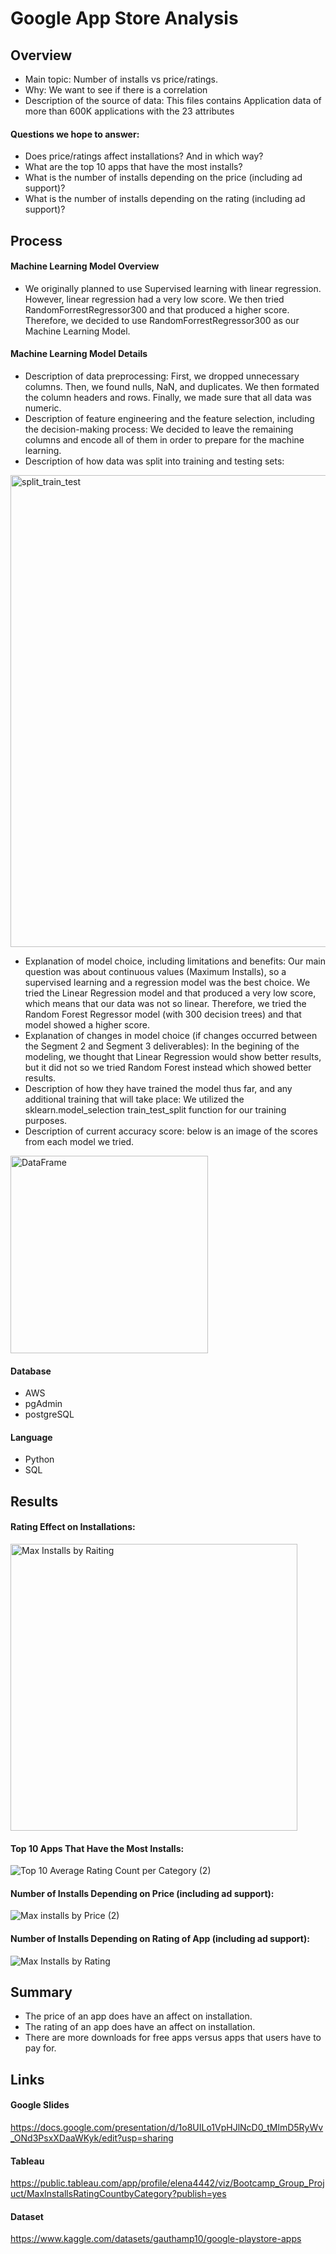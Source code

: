 # Google App Store Analysis

## Overview  
- Main topic: Number of installs vs price/ratings.
- Why: We want to see if there is a correlation 
- Description of the source of data: This files contains Application data of more than 600K applications with the 23 attributes

#### Questions we hope to answer: 
- Does price/ratings affect installations? And in which way?
- What are the top 10 apps that have the most installs?
- What is the number of installs depending on the price (including ad support)?
- What is the number of installs depending on the rating (including ad support)?


## Process

#### Machine Learning Model Overview
- We originally planned to use Supervised learning with linear regression. However, linear regression had a very low score. We then tried RandomForrestRegressor300 and that produced a higher score. Therefore, we decided to use RandomForrestRegressor300 as our Machine Learning Model.

#### Machine Learning Model Details
- Description of data preprocessing: First, we dropped unnecessary columns. Then, we found nulls, NaN, and duplicates. We then formated the column headers and rows.  Finally, we made sure that all data was numeric.
- Description of feature engineering and the feature selection, including the decision-making process: We decided to leave the remaining columns and encode all of them in order to prepare for the machine learning.
- Description of how data was split into training and testing sets: 
<img width="755" alt="split_train_test" src="https://user-images.githubusercontent.com/105990653/201261034-f5222b12-2644-49a4-b2cc-0f3e06109643.png">

- Explanation of model choice, including limitations and benefits: Our main question was about continuous values (Maximum Installs), so a supervised learning and a regression model was the best choice. We tried the Linear Regression model and that produced a very low score, which means that our data was not so linear. Therefore, we tried the Random Forest Regressor model (with 300 decision trees) and that model showed a higher score.
- Explanation of changes in model choice (if changes occurred between the Segment 2 and Segment 3 deliverables): In the begining of the modeling, we thought that Linear Regression would show better results, but it did not so we tried Random Forest instead which showed better results.
- Description of how they have trained the model thus far, and any additional training that will take place: We utilized the sklearn.model_selection train_test_split function for our training purposes.
- Description of current accuracy score: below is an image of the scores from each model we tried.
<img width="316" alt="DataFrame" src="https://user-images.githubusercontent.com/105990653/201264320-04b82b05-b613-469f-8114-1a307633b225.png">


#### Database 
- AWS
- pgAdmin
- postgreSQL

#### Language
- Python
- SQL

## Results
#### Rating Effect on Installations:

<img width="459" alt="Max Installs by Raiting" src="https://user-images.githubusercontent.com/107209737/201394685-7b18dee6-2111-4b1f-81df-ea6915ec99b2.png">

#### Top 10 Apps That Have the Most Installs:

![Top 10 Average Rating Count per Category (2)](https://user-images.githubusercontent.com/107209737/201441216-49c0ce2d-612c-495c-adf6-2696366b11dc.png)

#### Number of Installs Depending on Price (including ad support):

![Max installs by Price (2)](https://user-images.githubusercontent.com/107209737/201439345-68b323aa-7163-409b-b2d9-ef28d5df5371.png)

#### Number of Installs Depending on Rating of App (including ad support):

![Max Installs by Rating](https://user-images.githubusercontent.com/107209737/201439330-b3a78c89-77d3-4f74-8f3a-8784f662649c.png)

## Summary
- The price of an app does have an affect on installation.
- The rating of an app does have an affect on installation. 
- There are more downloads for free apps versus apps that users have to pay for.

## Links

#### Google Slides
https://docs.google.com/presentation/d/1o8UILo1VpHJlNcD0_tMlmD5RyWv_ONd3PsxXDaaWKyk/edit?usp=sharing

#### Tableau
https://public.tableau.com/app/profile/elena4442/viz/Bootcamp_Group_Projuct/MaxInstallsRatingCountbyCategory?publish=yes

#### Dataset
https://www.kaggle.com/datasets/gauthamp10/google-playstore-apps
